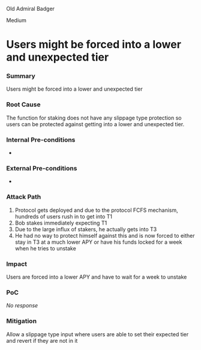Old Admiral Badger

Medium

# Users might be forced into a lower and unexpected tier

### Summary

Users might be forced into a lower and unexpected tier

### Root Cause

The function for staking does not have any slippage type protection so users can be protected against getting into a lower and unexpected tier.

### Internal Pre-conditions

-

### External Pre-conditions

-

### Attack Path

1. Protocol gets deployed and due to the protocol FCFS mechanism, hundreds of users rush in to get into T1
2. Bob stakes immediately expecting T1
3. Due to the large influx of stakers, he actually gets into T3
4. He had no way to protect himself against this and is now forced to either stay in T3 at a much lower APY or have his funds locked for a week when he tries to unstake

### Impact

Users are forced into a lower APY and have to wait for a week to unstake

### PoC

_No response_

### Mitigation

Allow a slippage type input where users are able to set their expected tier and revert if they are not in it